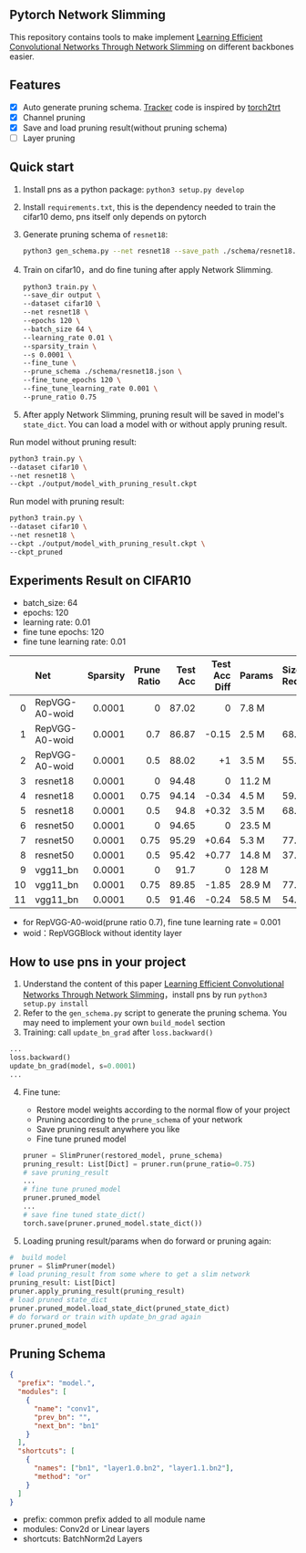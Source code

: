 ## Pytorch Network Slimming

This repository contains tools to make implement
[Learning Efficient Convolutional Networks Through Network Slimming](http://openaccess.thecvf.com/content_iccv_2017/html/Liu_Learning_Efficient_Convolutional_ICCV_2017_paper.html) on different backbones easier.

## Features

- [x] Auto generate pruning schema. [Tracker](https://github.com/Sanster/pytorch-network-slimming/blob/master/src/pns/tracker.py) code is inspired by [torch2trt](https://github.com/NVIDIA-AI-IOT/torch2trt)
- [x] Channel pruning
- [x] Save and load pruning result(without pruning schema)
- [ ] Layer pruning

## Quick start

1. Install pns as a python package: `python3 setup.py develop`
2. Install `requirements.txt`, this is the dependency needed to train the cifar10 demo,
   pns itself only depends on pytorch

3. Generate pruning schema of `resnet18`:

   ```bash
   python3 gen_schema.py --net resnet18 --save_path ./schema/resnet18.json
   ```

4. Train on cifar10，and do fine tuning after apply Network Slimming.

   ```bash
   python3 train.py \
   --save_dir output \
   --dataset cifar10 \
   --net resnet18 \
   --epochs 120 \
   --batch_size 64 \
   --learning_rate 0.01 \
   --sparsity_train \
   --s 0.0001 \
   --fine_tune \
   --prune_schema ./schema/resnet18.json \
   --fine_tune_epochs 120 \
   --fine_tune_learning_rate 0.001 \
   --prune_ratio 0.75
   ```

5. After apply Network Slimming, pruning result will be saved in model's `state_dict`.
   You can load a model with or without apply pruning result.

Run model without pruning result:

```bash
python3 train.py \
--dataset cifar10 \
--net resnet18 \
--ckpt ./output/model_with_pruning_result.ckpt
```

Run model with pruning result:

```bash
python3 train.py \
--dataset cifar10 \
--net resnet18 \
--ckpt ./output/model_with_pruning_result.ckpt \
--ckpt_pruned
```

## Experiments Result on CIFAR10

- batch_size: 64
- epochs: 120
- learning rate: 0.01
- fine tune epochs: 120
- fine tune learning rate: 0.01

|     | Net            | Sparsity | Prune Ratio | Test Acc | Test Acc Diff | Params | Size Reduce |
| --: | :------------- | -------: | ----------: | -------: | ------------: | :----- | :---------- |
|   0 | RepVGG-A0-woid |   0.0001 |           0 |    87.02 |             0 | 7.8 M  |             |
|   1 | RepVGG-A0-woid |   0.0001 |         0.7 |    86.87 |         -0.15 | 2.5 M  | 68.08%      |
|   2 | RepVGG-A0-woid |   0.0001 |         0.5 |    88.02 |            +1 | 3.5 M  | 55.07%      |
|   3 | resnet18       |   0.0001 |           0 |    94.48 |             0 | 11.2 M |             |
|   4 | resnet18       |   0.0001 |        0.75 |    94.14 |         -0.34 | 4.5 M  | 59.29%      |
|   5 | resnet18       |   0.0001 |         0.5 |     94.8 |         +0.32 | 3.5 M  | 68.83%      |
|   6 | resnet50       |   0.0001 |           0 |    94.65 |             0 | 23.5 M |             |
|   7 | resnet50       |   0.0001 |        0.75 |    95.29 |         +0.64 | 5.3 M  | 77.59%      |
|   8 | resnet50       |   0.0001 |         0.5 |    95.42 |         +0.77 | 14.8 M | 37.04%      |
|   9 | vgg11_bn       |   0.0001 |           0 |     91.7 |             0 | 128 M  |             |
|  10 | vgg11_bn       |   0.0001 |        0.75 |    89.85 |         -1.85 | 28.9 M | 77.53%      |
|  11 | vgg11_bn       |   0.0001 |         0.5 |    91.46 |         -0.24 | 58.5 M | 54.58%      |

- for RepVGG-A0-woid(prune ratio 0.7), fine tune learning rate = 0.001
- woid：RepVGGBlock without identity layer

## How to use pns in your project

1. Understand the content of this paper [Learning Efficient Convolutional Networks Through Network Slimming](http://openaccess.thecvf.com/content_iccv_2017/html/Liu_Learning_Efficient_Convolutional_ICCV_2017_paper.html)，install pns by run `python3 setup.py install`
2. Refer to the `gen_schema.py` script to generate the pruning schema. You may need to implement your own `build_model` section
3. Training: call `update_bn_grad` after `loss.backward()`

```python
...
loss.backward()
update_bn_grad(model, s=0.0001)
...
```

4. Fine tune:

   - Restore model weights according to the normal flow of your project
   - Pruning according to the `prune_schema` of your network
   - Save pruning result anywhere you like
   - Fine tune pruned model

   ```python
   pruner = SlimPruner(restored_model, prune_schema)
   pruning_result: List[Dict] = pruner.run(prune_ratio=0.75)
   # save pruning_result
   ...
   # fine tune pruned_model
   pruner.pruned_model
   ...
   # save fine tuned state_dict()
   torch.save(pruner.pruned_model.state_dict())
   ```

5. Loading pruning result/params when do forward or pruning again:

```python
#  build model
pruner = SlimPruner(model)
# load pruning_result from some where to get a slim network
pruning_result: List[Dict]
pruner.apply_pruning_result(pruning_result)
# load pruned state_dict
pruner.pruned_model.load_state_dict(pruned_state_dict)
# do forward or train with update_bn_grad again
pruner.pruned_model
```

## Pruning Schema

```json
{
  "prefix": "model.",
  "modules": [
    {
      "name": "conv1",
      "prev_bn": "",
      "next_bn": "bn1"
    }
  ],
  "shortcuts": [
    {
      "names": ["bn1", "layer1.0.bn2", "layer1.1.bn2"],
      "method": "or"
    }
  ]
}
```

- prefix: common prefix added to all module name
- modules: Conv2d or Linear layers
- shortcuts: BatchNorm2d Layers
